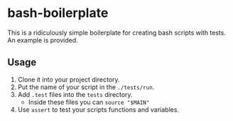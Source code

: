 # bash-boilerplate

This is a ridiculously simple boilerplate for creating bash scripts with tests. An example is provided.

## Usage

   1. Clone it into your project directory.
   2. Put the name of your script in the `./tests/run`.
   3. Add `.test` files into the `tests` directory.
      - Inside these files you can `source "$MAIN"`
   4. Use `assert` to test your scripts functions and variables.
